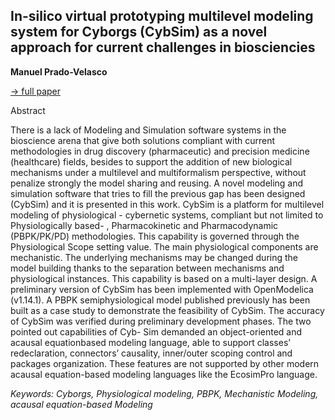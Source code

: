 ## In-silico virtual prototyping multilevel modeling system for Cyborgs (CybSim) as a novel approach for current challenges in biosciencies

**Manuel Prado-Velasco**

[&#8594; full paper](../proceedings/papers/Modelica2021session6B_paper3.pdf)

Abstract

There is a lack of Modeling and Simulation software systems
in the bioscience arena that give both solutions compliant
with current methodologies in drug discovery (pharmaceutic)
and precision medicine (healthcare) fields, besides
to support the addition of new biological mechanisms
under a multilevel and multiformalism perspective,
without penalize strongly the model sharing and reusing.
A novel modeling and simulation software that tries to
fill the previous gap has been designed (CybSim) and
it is presented in this work. CybSim is a platform for
multilevel modeling of physiological - cybernetic systems,
compliant but not limited to Physiologically based-
, Pharmacokinetic and Pharmacodynamic (PBPK/PK/PD)
methodologies. This capability is governed through the
Physiological Scope setting value. The main physiological
components are mechanistic. The underlying mechanisms
may be changed during the model building thanks
to the separation between mechanisms and physiological
instances. This capability is based on a multi-layer design.
A preliminary version of CybSim has been implemented
with OpenModelica (v1.14.1). A PBPK semiphysiological
model published previously has been built as a case
study to demonstrate the feasibility of CybSim. The accuracy
of CybSim was verified during preliminary development
phases. The two pointed out capabilities of Cyb-
Sim demanded an object-oriented and acausal equationbased
modeling language, able to support classes’ redeclaration,
connectors’ causality, inner/outer scoping control
and packages organization. These features are not supported
by other modern acausal equation-based modeling
languages like the EcosimPro language.

*Keywords: Cyborgs, Physiological modeling, PBPK, Mechanistic Modeling, acausal equation-based Modeling*
